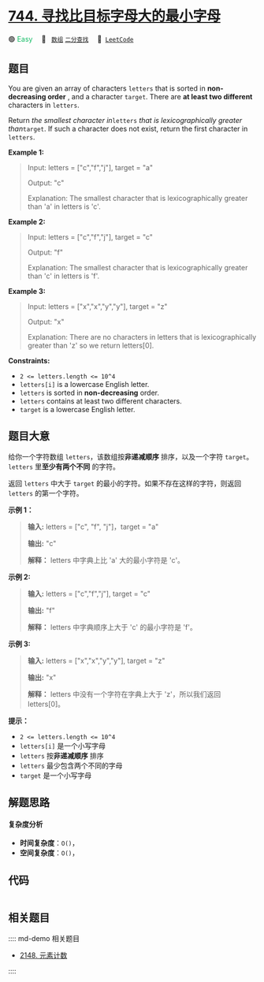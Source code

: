 # [744. 寻找比目标字母大的最小字母](https://leetcode.com/problems/find-smallest-letter-greater-than-target)

🟢 <font color=#15bd66>Easy</font>&emsp; 🔖&ensp; [`数组`](/leetcode/outline/tag/array.md) [`二分查找`](/leetcode/outline/tag/binary-search.md)&emsp; 🔗&ensp;[`LeetCode`](https://leetcode.com/problems/find-smallest-letter-greater-than-target)


## 题目

You are given an array of characters `letters` that is sorted in **non-
decreasing order** , and a character `target`. There are **at least two
different** characters in `letters`.

Return _the smallest character in_`letters` _that is lexicographically greater
than_`target`. If such a character does not exist, return the first character
in `letters`.



**Example 1:**

> Input: letters = ["c","f","j"], target = "a"
> 
> Output: "c"
> 
> Explanation: The smallest character that is lexicographically greater than 'a' in letters is 'c'.

**Example 2:**

> Input: letters = ["c","f","j"], target = "c"
> 
> Output: "f"
> 
> Explanation: The smallest character that is lexicographically greater than 'c' in letters is 'f'.

**Example 3:**

> Input: letters = ["x","x","y","y"], target = "z"
> 
> Output: "x"
> 
> Explanation: There are no characters in letters that is lexicographically greater than 'z' so we return letters[0].

**Constraints:**

  * `2 <= letters.length <= 10^4`
  * `letters[i]` is a lowercase English letter.
  * `letters` is sorted in **non-decreasing** order.
  * `letters` contains at least two different characters.
  * `target` is a lowercase English letter.


## 题目大意

给你一个字符数组 `letters`，该数组按**非递减顺序** 排序，以及一个字符 `target`。`letters` 里**至少有两个不同**
的字符。

返回 `letters` 中大于 `target` 的最小的字符。如果不存在这样的字符，则返回 `letters` 的第一个字符。



**示例 1：**

> 
> 
> 
> 
> 
> **输入:** letters = ["c", "f", "j"]，target = "a"
> 
> **输出:** "c"
> 
> **解释：** letters 中字典上比 'a' 大的最小字符是 'c'。

**示例 2:**

> 
> 
> 
> 
> 
> **输入:** letters = ["c","f","j"], target = "c"
> 
> **输出:** "f"
> 
> **解释：** letters 中字典顺序上大于 'c' 的最小字符是 'f'。

**示例 3:**

> 
> 
> 
> 
> 
> **输入:** letters = ["x","x","y","y"], target = "z"
> 
> **输出:** "x"
> 
> **解释：** letters 中没有一个字符在字典上大于 'z'，所以我们返回 letters[0]。



**提示：**

  * `2 <= letters.length <= 10^4`
  * `letters[i]` 是一个小写字母
  * `letters` 按**非递减顺序** 排序
  * `letters` 最少包含两个不同的字母
  * `target` 是一个小写字母


## 解题思路

#### 复杂度分析

- **时间复杂度**：`O()`，
- **空间复杂度**：`O()`，

## 代码

```javascript

```

## 相关题目

:::: md-demo 相关题目
- [2148. 元素计数](https://leetcode.com/problems/count-elements-with-strictly-smaller-and-greater-elements)

::::
